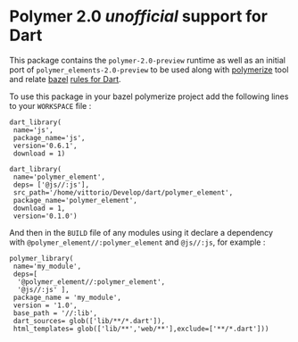 # Polymer 2.0 *unofficial* support for Dart

This package contains the `polymer-2.0-preview` runtime as well as an initial port of `polymer_elements-2.0-preview`
to be used along with [polymerize](https://pub.dartlang.org/packages/polymerize) tool and relate [bazel](http://bazel.io) [rules for Dart](https://github.com/dam0vm3nt/bazel_polymerize_rules). 

To use this package in your bazel polymerize project add the following lines to your `WORKSPACE` file : 

    dart_library(
     name='js',
     package_name='js',
     version='0.6.1',
     download = 1)

    dart_library(
     name='polymer_element',
     deps= ['@js//:js'],
     src_path='/home/vittorio/Develop/dart/polymer_element',
     package_name='polymer_element',
     download = 1,
     version='0.1.0')


And then in the `BUILD` file of any modules using it declare a dependency with `@polymer_element//:polymer_element` and `@js//:js`, for example : 

    polymer_library(
     name='my_module',
     deps=[
      '@polymer_element//:polymer_element',
      '@js//:js' ],
     package_name = 'my_module',
     version = '1.0',
     base_path = '//:lib',
     dart_sources= glob(['lib/**/*.dart']),
     html_templates= glob(['lib/**','web/**'],exclude=['**/*.dart']))
